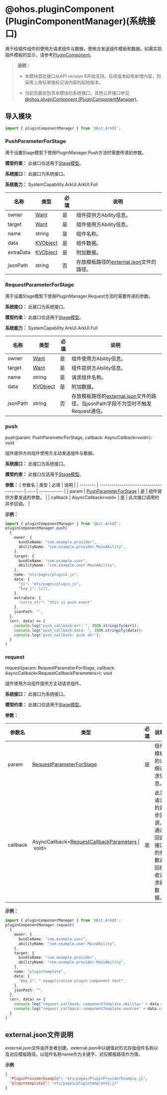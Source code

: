 # @ohos.pluginComponent (PluginComponentManager)(系统接口)

用于给插件组件的使用方请求组件与数据，使用方发送组件模板和数据。如需实现插件模板的显示，请参考[PluginComponent](arkui-ts/ts-basic-components-plugincomponent-sys.md)。

> **说明：**
>
> - 本模块首批接口从API version 8开始支持。后续版本如有新增内容，则采用上角标单独标记该内容的起始版本。
>
> - 当前页面仅包含本模块的系统接口，其他公开接口参见[@ohos.pluginComponent (PluginComponentManager)](js-apis-plugincomponent.md)。

## 导入模块

```ts
import { pluginComponentManager } from '@kit.ArkUI';
```

### PushParameterForStage

用于设置Stage模型下使用PluginManager.Push方法时需要传递的参数。

**模型约束：** 此接口仅适用于[Stage模型](arkui-ts/ts-basic-components-plugincomponent-sys.md#stage模型)。

**系统接口：** 此接口为系统接口。

**系统能力：** SystemCapability.ArkUI.ArkUI.Full

| 名称        | 类型                                  | 必填   | 说明                                       |
| --------- | ----------------------------------- | ---- | ---------------------------------------- |
| owner     | [Want](../apis-ability-kit/js-apis-application-want.md) | 是    | 组件提供方Ability信息。                          |
| target    | [Want](../apis-ability-kit/js-apis-application-want.md) | 是    | 组件使用方Ability信息。                          |
| name      | string                              | 是    | 组件名称。                                    |
| data      | [KVObject](js-apis-plugincomponent.md#kvobject)               | 是    | 组件数据。                                   |
| extraData | [KVObject](js-apis-plugincomponent.md#kvobject)               | 是    | 附加数据。                                   |
| jsonPath  | string                              | 否    | 存放模板路径的[external.json](#externaljson文件说明)文件的路径。 |

### RequestParameterForStage

用于设置Stage模型下使用PluginManager.Request方法时需要传递的参数。

**系统接口：** 此接口为系统接口。

**模型约束：** 此接口仅适用于[Stage模型](arkui-ts/ts-basic-components-plugincomponent-sys.md#stage模型)。

**系统能力：** SystemCapability.ArkUI.ArkUI.Full

| 名称       | 类型                                  | 必填   | 说明                                       |
| -------- | ----------------------------------- | ---- | ---------------------------------------- |
| owner    | [Want](../apis-ability-kit/js-apis-application-want.md) | 是    | 组件使用方Ability信息。                          |
| target   | [Want](../apis-ability-kit/js-apis-application-want.md) | 是    | 组件提供方Ability信息。                          |
| name     | string                              | 是    | 请求组件名称。                                  |
| data     | [KVObject](js-apis-plugincomponent.md#kvobject)               | 是    | 附加数据。                                    |
| jsonPath | string                              | 否    | 存放模板路径的[external.json](#externaljson文件说明)文件的路径。当jsonPath字段不为空时不触发Request通信。 |

### push

push(param: PushParameterForStage, callback: AsyncCallback&lt;void&gt;): void

组件提供方向组件使用方主动发送组件与数据。

**系统接口：** 此接口为系统接口。

**模型约束：** 此接口仅适用于[Stage模型](arkui-ts/ts-basic-components-plugincomponent-sys.md#stage模型)。

**参数：**
| 参数名      | 类型                                       | 必填   | 说明           |
| -------- | ---------------------------------------- | ---- | ------------ |
| param    | [PushParameterForStage](#pushparameterforstage) | 是    | 组件提供方要发送的参数。  |
| callback | AsyncCallback&lt;void&gt;                | 是    | 此次接口调用的异步回调。 |

**示例：**

```ts
import { pluginComponentManager } from '@kit.ArkUI';
pluginComponentManager.push(
  {
    owner: {
      bundleName: "com.example.provider",
      abilityName: "com.example.provider.MainAbility",
    },
    target: {
      bundleName: "com.example.user",
      abilityName: "com.example.user.MainAbility",
    },
    name: "ets/pages/plugin2.js",
    data: {
      "js": "ets/pages/plugin.js",
      "key_1": 1111, 
    },
    extraData: {
      "extra_str": "this is push event"
    },
    jsonPath: "",
  },
  (err, data) => {
    console.log("push_callback:err: ", JSON.stringify(err));
    console.log("push_callback:data: ", JSON.stringify(data));
    console.log("push_callback: push ok!");
  }
)
```

### request

request(param: RequestParameterForStage, callback: AsyncCallback&lt;RequestCallbackParameters&gt;): void

组件使用方向组件提供方主动请求组件。

**系统接口：** 此接口为系统接口。

**模型约束：** 此接口仅适用于[Stage模型](arkui-ts/ts-basic-components-plugincomponent-sys.md#stage模型)。

**参数：**

| 参数名      | 类型                                       | 必填   | 说明                                  |
| -------- | ---------------------------------------- | ---- | ----------------------------------- |
| param    | [RequestParameterForStage](js-apis-plugincomponent-sys.md#requestparameterforstage) | 是    | 组件模板的详细请求信息。                        |
| callback | AsyncCallback&lt;[RequestCallbackParameters](js-apis-plugincomponent.md#requestcallbackparameters)&nbsp;\|&nbsp;void&gt; | 是    | 此次请求的异步回调，通过回调接口的参数返回接收请求的数据。 |

**示例：**

```ts
import { pluginComponentManager } from '@kit.ArkUI';
pluginComponentManager.request(
  {
    owner: {
      bundleName: "com.example.user",
      abilityName: "com.example.user.MainAbility",
    },
    target: {
      bundleName: "com.example.provider",
      abilityName: "com.example.provider.MainAbility",
    },
    name: "plugintemplate",
    data: {
      "key_1": " myapplication plugin component test",
    },
    jsonPath: "",
  },
  (err, data) => {
    console.log("request_callback: componentTemplate.ability=" + data.componentTemplate.ability);
    console.log("request_callback: componentTemplate.source=" + data.componentTemplate.source);
  }
)
```

## external.json文件说明

external.json文件由开发者创建。external.json中以键值对形式存放组件名称以及对应模板路径。以组件名称name作为关键字，对应模板路径作为值。

**示例**

```json
{
  "PluginProviderExample": "ets/pages/PluginProviderExample.js",
  "plugintemplate2": "ets/pages/plugintemplate2.js"
}

```